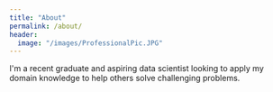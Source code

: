 ```yaml
---
title: "About"
permalink: /about/
header:
  image: "/images/ProfessionalPic.JPG"
---
```


I'm a recent graduate and aspiring data scientist looking to apply my domain
knowledge to help others solve challenging problems.
